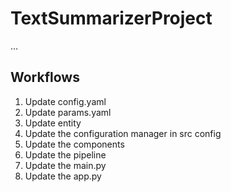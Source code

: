 # TextSummarizerProject

...
## Workflows 
1. Update config.yaml 
2. Update params.yaml 
3. Update entity
4. Update the configuration manager in src config 
5. Update the components 
6. Update the pipeline
7. Update the main.py
8. Update the app.py 
